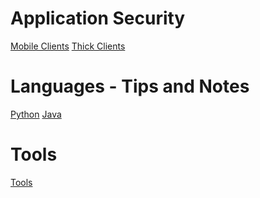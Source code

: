 <!-- TITLE: Tilver's Musings -->
<!-- SUBTITLE: A Way for Tilver to Organize his thoughts -->

# Application Security
[Mobile Clients](/mobile)
[Thick Clients](/thick-clients)
# Languages - Tips and Notes
[Python](/python)
[Java](/java)

# Tools
[Tools](/tools)